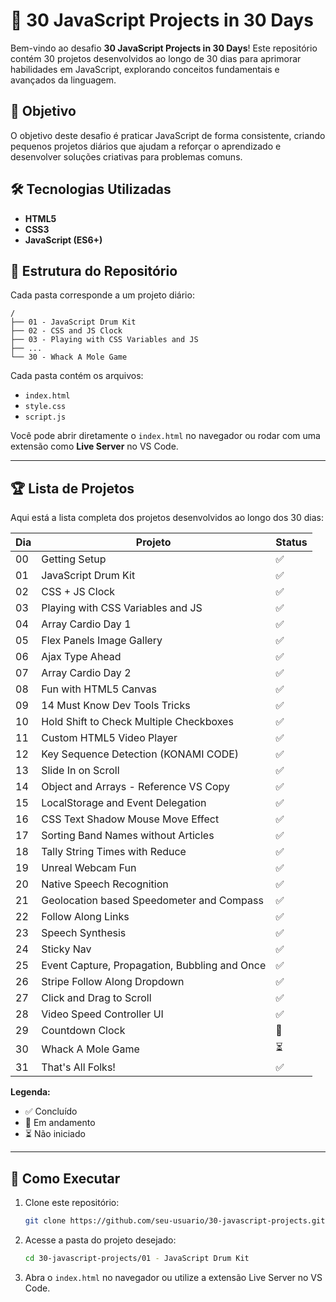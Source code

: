 # 🚀 30 JavaScript Projects in 30 Days

Bem-vindo ao desafio **30 JavaScript Projects in 30 Days**! Este repositório contém 30 projetos desenvolvidos ao longo de 30 dias para aprimorar habilidades em JavaScript, explorando conceitos fundamentais e avançados da linguagem.

## 📌 Objetivo

O objetivo deste desafio é praticar JavaScript de forma consistente, criando pequenos projetos diários que ajudam a reforçar o aprendizado e desenvolver soluções criativas para problemas comuns.

## 🛠 Tecnologias Utilizadas

- **HTML5**
- **CSS3**
- **JavaScript (ES6+)**

## 📂 Estrutura do Repositório

Cada pasta corresponde a um projeto diário:

```
/
├── 01 - JavaScript Drum Kit
├── 02 - CSS and JS Clock
├── 03 - Playing with CSS Variables and JS
├── ...
└── 30 - Whack A Mole Game
```

Cada pasta contém os arquivos:

- `index.html`
- `style.css`
- `script.js`

Você pode abrir diretamente o `index.html` no navegador ou rodar com uma extensão como **Live Server** no VS Code.

---

## 🏆 Lista de Projetos

Aqui está a lista completa dos projetos desenvolvidos ao longo dos 30 dias:

| Dia | Projeto                                       | Status |
| --- | --------------------------------------------- | ------ |
| 00  | Getting Setup                                 | ✅     |
| 01  | JavaScript Drum Kit                           | ✅     |
| 02  | CSS + JS Clock                                | ✅     |
| 03  | Playing with CSS Variables and JS             | ✅     |
| 04  | Array Cardio Day 1                            | ✅     |
| 05  | Flex Panels Image Gallery                     | ✅     |
| 06  | Ajax Type Ahead                               | ✅     |
| 07  | Array Cardio Day 2                            | ✅     |
| 08  | Fun with HTML5 Canvas                         | ✅     |
| 09  | 14 Must Know Dev Tools Tricks                 | ✅     |
| 10  | Hold Shift to Check Multiple Checkboxes       | ✅     |
| 11  | Custom HTML5 Video Player                     | ✅     |
| 12  | Key Sequence Detection (KONAMI CODE)          | ✅     |
| 13  | Slide In on Scroll                            | ✅     |
| 14  | Object and Arrays - Reference VS Copy         | ✅     |
| 15  | LocalStorage and Event Delegation             | ✅     |
| 16  | CSS Text Shadow Mouse Move Effect             | ✅     |
| 17  | Sorting Band Names without Articles           | ✅     |
| 18  | Tally String Times with Reduce                | ✅     |
| 19  | Unreal Webcam Fun                             | ✅     |
| 20  | Native Speech Recognition                     | ✅     |
| 21  | Geolocation based Speedometer and Compass     | ✅     |
| 22  | Follow Along Links                            | ✅     |
| 23  | Speech Synthesis                              | ✅     |
| 24  | Sticky Nav                                    | ✅     |
| 25  | Event Capture, Propagation, Bubbling and Once | ✅     |
| 26  | Stripe Follow Along Dropdown                  | ✅     |
| 27  | Click and Drag to Scroll                      | ✅     |
| 28  | Video Speed Controller UI                     | ✅     |
| 29  | Countdown Clock                               | 🔄     |
| 30  | Whack A Mole Game                             | ⏳     |
| 31  | That's All Folks!                             | ✅     |

**Legenda:**

- ✅ Concluído
- 🔄 Em andamento
- ⏳ Não iniciado

---

## 🚀 Como Executar

1. Clone este repositório:
   ```bash
   git clone https://github.com/seu-usuario/30-javascript-projects.git
   ```
2. Acesse a pasta do projeto desejado:
   ```bash
   cd 30-javascript-projects/01 - JavaScript Drum Kit
   ```
3. Abra o `index.html` no navegador ou utilize a extensão Live Server no VS Code.
